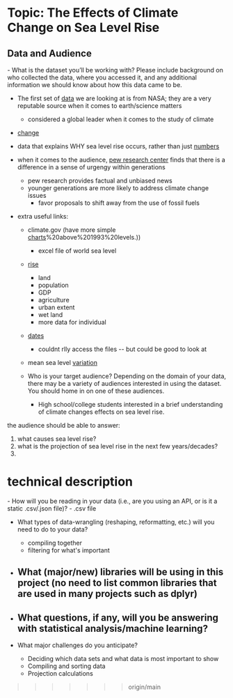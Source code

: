 <h1>Topic: The Effects of Climate Change on Sea Level Rise </h1>

<h2>Data and Audience </h2>
- What is the dataset you’ll be working with? Please include background on who     collected the data, where you accessed it, and any additional information we     should know about how this data came to be. 

- The first set of [data](https://climate.nasa.gov/vital-signs/sea-level/#:~:text=Global%20sea%20levels%20are%20rising,of%20seawater%20as%20it%20warms.) we are looking at is from NASA; they are a very reputable source when it comes to earth/science matters
  - considered a global leader when it comes to the study of climate 
- [change](https://climate.nasa.gov/nasa_science/history/#:~:text=NASA%20is%20a%20global%20leader,a%20broad%20climate%20research%20program.)
  
- data that explains WHY sea level rise occurs, rather than just [numbers](https://www.nasa.gov/specials/sea-level-rise-2020/)

- when it comes to the audience, [pew research center](https://www.pewresearch.org/fact-tank/2021/05/26/key-findings-how-americans-attitudes-about-climate-change-differ-by-generation-party-and-other-factors/) finds that there is a difference in a sense of urgengy within generations
  - pew research provides factual and unbiased news 
  - younger generations are more likely to address climate change issues
      - favor proposals to shift away from the use of fossil fuels
      
- extra useful links:
  - climate.gov (have more simple [charts](https://www.climate.gov/news-features/understanding-climate/climate-change-global-sea-level#:~:text=Global%20average%20sea%20level%20has,3.8%20inches)%20above%201993%20levels.))
    - excel file of world sea level   
  - [rise](https://datacatalog.worldbank.org/search/dataset/0041449/World-Sea-Level-Rise-Dataset)
    - land
    - population
    - GDP
    - agriculture
    - urban extent
    - wet land
    - more data for individual 
  - [dates](https://hub.arcgis.com/documents/6ee23a29356a4fe6986b58ec4bcf446c/explore)
    - couldnt rlly access the files -- but could be good to look at
  - mean sea level [variation](https://www.statista.com/statistics/603821/global-cumulative-sea-level-rise/)

  - Who is your target audience? Depending on the domain of your data, there may    be a variety of audiences interested in using the dataset. You should home in   on one of these audiences.
    - High school/college students interested in a brief understanding of climate changes effects on sea level rise. 

the audience should be able to answer: 
  1. what causes sea level rise? 
  2. what is the projection of sea level rise in the next few years/decades?
  3. 
  
<h1>technical description</h1>
- How will you be reading in your data (i.e., are you using an API, or is it a    static .csv/.json file)?
  - .csv file

- What types of data-wrangling (reshaping, reformatting, etc.) will you need to   do to your data?
  - compiling together 
  - filtering for what's important 

- What (major/new) libraries will be using in this project (no need to list       common libraries that are used in many projects such as dplyr)
  - 

- What questions, if any, will you be answering with statistical                  analysis/machine learning?
  - 

- What major challenges do you anticipate?
  - Deciding which data sets and what data is most important to show
  - Compiling and sorting data
  - Projection calculations

>>>>>>> origin/main
